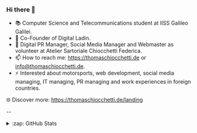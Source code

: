 ### Hi there 👋

- 📚 Computer Science and Telecommunications student at IISS Galileo Galilei.
- 🌱 Co-Founder of Digital Ladin.
- 💼 Digital PR Manager, Social Media Manager and Webmaster as volunteer at Atelier Sartoriale Chiocchetti Federica.
- 📫 How to reach me: https://thomaschiocchetti.de or info@thomaschiocchetti.de.
- ⚡ Interested about motorsports, web development, social media managing, IT managing, PR managing and work experiences in foreign countries.

🌐 Discover more: https://thomaschiocchetti.de/landing

--

<details>
  <summary>:zap: GitHub Stats</summary>

  [![Anurag's GitHub stats](https://github-readme-stats.vercel.app/api?username=IchbinThomasss)](https://github.com/anuraghazra/github-readme-stats)


</details>
